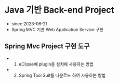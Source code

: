 # Java 기반 Back-end Project
- since:2023-06-21
- Spring MVC 기반 Web Application Service 구현

## Spring Mvc Project 구현 도구
- 1. eClipse에 plugin을 설치해 사용하는 방법
- 2. Spring Tool Suit를 다운로드 하여 사용하는 방법
